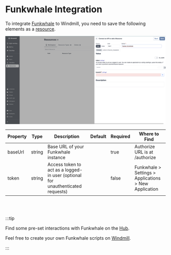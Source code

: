 # Funkwhale Integration

To integrate [Funkwhale](https://funkwhale.audio/) to Windmill, you need to save the following elements as a [resource](../core_concepts/3_resources_and_types/index.mdx).

![Add Funkwhale Resource](../assets/integrations/add-funkwhale.png.webp)

| Property | Type   | Description                                                                     | Default | Required | Where to Find                                         |
| -------- | ------ | ------------------------------------------------------------------------------- | ------- | -------- | ----------------------------------------------------- |
| baseUrl  | string | Base URL of your Funkwhale instance                                             |         | true     | Authorize URL is at /authorize                        |
| token    | string | Access token to act as a logged-in user (optional for unauthenticated requests) |         | false    | Funkwhale > Settings > Applications > New Application |

<br/><br/>

:::tip

Find some pre-set interactions with Funkwhale on the [Hub](https://hub.windmill.dev/integrations/funkwhale).

Feel free to create your own Funkwhale scripts on [Windmill](../getting_started/00_how_to_use_windmill/index.mdx).

:::
